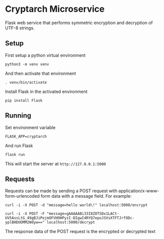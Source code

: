 # Cryptarch Microservice

Flask web service that performs symmetric encryption and decryption of UTF-8 strings. 

## Setup

First setup a python virtual environment

`python3 -m venv venv`

And then activate that environment

`. venv/bin/activate`

Install Flask in the activated environment

`pip install Flask`

## Running

Set environment variable

`FLASK_APP=cryptarch`

And run Flask

`flask run`

This will start the server at `http://127.0.0.1:5000`

## Requests

Requests can be made by sending a POST request with application/x-www-form-urlencoded form data with a message field. For example:

`curl -i -X POST -d "message=hello world\!" localhost:5000/encrypt`

`curl -i -X POST -F "message=gAAAAABi33I8Z0TSDx1LACt-UV5AssLtG_49gBJiPejmOFVH9HPyzI-DIgwI4RYQ7epoJSVsXTFTJrfODc-yplBHDUOMM2Wdyw==" localhost:5000/decrypt`

The response data of the POST request is the encrypted or decrypted text
